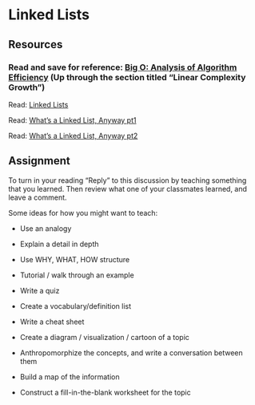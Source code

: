 # Linked Lists

## Resources

### Read and save for reference: [Big O: Analysis of Algorithm Efficiency](https://codefellows.github.io/common_curriculum/data_structures_and_algorithms/Code_401/class-05/resources/big_oh.html) (Up through the section titled “Linear Complexity Growth”)

Read: [Linked Lists](https://codefellows.github.io/common_curriculum/data_structures_and_algorithms/Code_401/class-05/resources/singly_linked_list.html)

Read: [What’s a Linked List, Anyway pt1](https://medium.com/basecs/whats-a-linked-list-anyway-part-1-d8b7e6508b9d)

Read: [What’s a Linked List, Anyway pt2](https://medium.com/basecs/whats-a-linked-list-anyway-part-2-131d96f71996)

## Assignment

To turn in your reading “Reply” to this discussion by teaching something that you learned. Then review what one of your classmates learned, and leave a comment.

Some ideas for how you might want to teach:

- Use an analogy

- Explain a detail in depth

- Use WHY, WHAT, HOW structure

- Tutorial / walk through an example

- Write a quiz

- Create a vocabulary/definition list

- Write a cheat sheet

- Create a diagram / visualization / cartoon of a topic

- Anthropomorphize the concepts, and write a conversation between them

- Build a map of the information

- Construct a fill-in-the-blank worksheet for the topic
